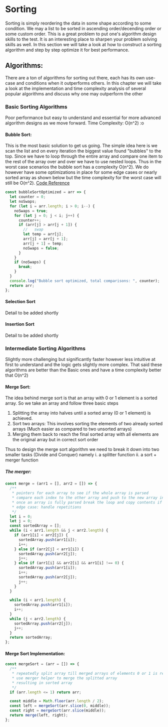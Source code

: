 # Sorting

Sorting is simply reordering the data in some shape according to some condition. We may a list to be sorted in ascending order/decending order or some custom order. This is a great problem to put one's algorithm design skills to the test. It is an interesting place to sharpen your problem solving skills as well. In this section we will take a look at how to construct a sorting algorithm and step by step optimize it for best performance.

## Algorithms:

There are a ton of algorithms for sorting out there, each has its own use-case and conditions when it outperforms others. In this chapter we will take a look at the implementation and time complexity analysis of several popular algorithms and discuss why one may outperform the other

### Basic Sorting Algorithms

Poor performance but easy to understand and essential for more advanced algorithm designs as we move forward. Time Complexity: O(n^2) :o

#### Bubble Sort:

This is the most basic solution to get us going. The simple idea here is we scan the list and on every iteration the biggest value found "bubbles" to the top. Since we have to loop through the entire array and compare one item to the rest of the array over and over we have to use nested loops. Thus in the worst case scenarios the bubble sort has a complexity O(n^2). We do however have some optimizations in place for some edge cases or nearly sorted array as shown below but the time complexity for the worst case will still be O(n^2). [Code Reference](https://github.com/ahmadykhan555/data-structures-and-algorithms/blob/master/Code/sorting.ts)

```typescript
const bubbleSortOptimized = arr => {
  let counter = 0;
  let noSwaps;
  for (let i = arr.length; i > 0; i--) {
    noSwaps = true;
    for (let j = 0; j < i; j++) {
      counter++;
      if (arr[j] > arr[j + 1]) {
        //   swap
        let temp = arr[j];
        arr[j] = arr[j + 1];
        arr[j + 1] = temp;
        noSwaps = false;
      }
    }
    if (noSwaps) {
      break;
    }
  }
  console.log("Bubble sort optimized, total comparisons: ", counter);
  return arr;
};
```

#### Selection Sort

Detail to be added shortly

#### Insertion Sort

Detail to be added shortly

### Intermediate Sorting Algorithms

Slightly more challenging but significantly faster however less intuitive at first to understand and the logic gets slightly more complex. That said these algorithms are better than the Basic ones and have a time complexity better that O(n^2)

#### Merge Sort:

The idea behind merge sort is that an array with 0 or 1 element is a sorted array. So we take an array and follow three basic steps

1. Splitting the array into halves until a sorted array (0 or 1 element) is achieved.
2. Sort two arrays: This involves sorting the elements of two already sorted arrays (Much easier as compared to two unsorted arrays)
3. Merging them back to reach the final sorted array with all elements are the original array but in correct sort order

Thus to design the merge sort algorithm we need to break it down into two smaller tasks (Divide and Conquer) namely i. a splitter function ii. a sort + merger function

##### The merger:

```typescript
const merge = (arr1 = [], arr2 = []) => {
  /**
   * pointers for each array to see if the whole array is parsed
   * compare each index to the other array and push to the new array in correct order
   * once an array is fully parsed break the loop and copy contents if any of the other array into the final array
   * edge case: handle repetitions
   */
  let i = 0;
  let j = 0;
  const sortedArray = [];
  while (i < arr1.length && j < arr2.length) {
    if (arr1[i] < arr2[j]) {
      sortedArray.push(arr1[i]);
      i++;
    } else if (arr2[j] < arr1[i]) {
      sortedArray.push(arr2[j]);
      j++;
    } else if (arr1[i] && arr2[i] && arr1[i] !== 0) {
      sortedArray.push(arr1[i]);
      i++;
      sortedArray.push(arr2[j]);
      j++;
    }
  }

  while (i < arr1.length) {
    sortedArray.push(arr1[i]);
    i++;
  }
  while (j < arr2.length) {
    sortedArray.push(arr2[j]);
    j++;
  }
  return sortedArray;
};
```

#### Merge Sort Implementation:

```typescript
const mergeSort = (arr = []) => {
  /**
   * repeatedly split array till merged arrays of elements 0 or 1 is reached.
   * use merger helper to merge the splitted array
   * resulting in sorted array
   */
  if (arr.length <= 1) return arr;

  const middle = Math.floor(arr.length / 2);
  const left = mergeSort(arr.slice(0, middle));
  const right = mergeSort(arr.slice(middle));
  return merge(left, right);
};
```
